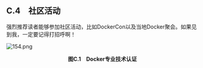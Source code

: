 ## C.4　社区活动

强烈推荐读者能够参加社区活动，比如DockerCon以及当地Docker聚会。如果见到我，一定要记得打招呼啊！

![154.png](./images/154.png)
<center class="my_markdown"><b class="my_markdown">图C.1　Docker专业技术认证</b></center>

